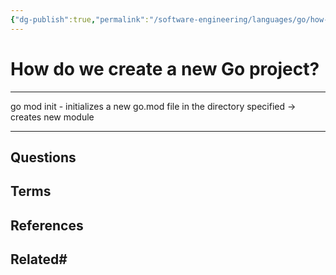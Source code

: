 ```yaml
---
{"dg-publish":true,"permalink":"/software-engineering/languages/go/how-do-we-create-a-new-go-project/","tags":["code/go","type/permanent"],"created":"2023-08-03T06:57:32.605-05:00","updated":"2023-09-05T14:33:07.079-05:00"}
---
```


# How do we create a new Go project?
---
go mod init - initializes a new go.mod file in the directory specified -> creates new module
 
---
## Questions
## Terms

## References

## Related# 

